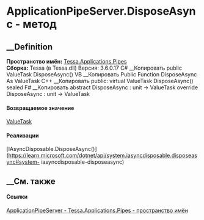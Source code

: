 # ApplicationPipeServer.DisposeAsync - метод
##  __Definition
 **Пространство имён:**
[Tessa.Applications.Pipes](N_Tessa_Applications_Pipes.htm)  
 **Сборка:** Tessa (в Tessa.dll) Версия: 3.6.0.17
C# __Копировать
     public ValueTask DisposeAsync()
VB __Копировать
     Public Function DisposeAsync As ValueTask
C++ __Копировать
     public:
    virtual ValueTask DisposeAsync() sealed
F# __Копировать
     abstract DisposeAsync : unit -> ValueTask 
    override DisposeAsync : unit -> ValueTask 
#### Возвращаемое значение
[ValueTask](https://learn.microsoft.com/dotnet/api/system.threading.tasks.valuetask)
#### Реализации
[IAsyncDisposable.DisposeAsync()](https://learn.microsoft.com/dotnet/api/system.iasyncdisposable.disposeasync#system-
iasyncdisposable-disposeasync)  
##  __См. также
#### Ссылки
[ApplicationPipeServer -
](T_Tessa_Applications_Pipes_ApplicationPipeServer.htm)
[Tessa.Applications.Pipes - пространство имён](N_Tessa_Applications_Pipes.htm)
